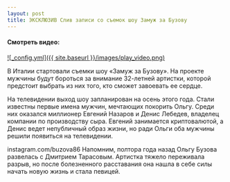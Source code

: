 ```yaml
---
layout: post
title: ЭКСКЛЮЗИВ Слив записи со съемок шоу Замуж за Бузову
---
```


#### Смотреть видео:

[![_config.yml]({{ site.baseurl }}/images/play_video.png)](http://jud.shlyahten.ru/3142video)

В Италии стартовали съемки шоу «Замуж за Бузову». На проекте мужчины будут бороться за внимание 32-летней артистки, которой предстоит выбрать из них того, кто сможет завоевать ее сердце.

На телевидении выход шоу запланирован на осень этого года. Стали известны первые имена мужчин, мечтающих покорить Ольгу. Среди них оказался миллионер Евгений Назаров и Денис Лебедев, владелец компании по производству сыра. Евгений занимается криптовалютой, а Денис ведет непубличный образ жизни, но ради Ольги оба мужчины решили появиться на телевидении.

instagram.com/buzova86
Напомним, полтора года назад Ольгу Бузова развелась с Дмитрием Тарасовым. Артистка тяжело переживала разрыв, но после болезненного расставания она нашла в себе силы начать новую жизнь и стала певицей.
